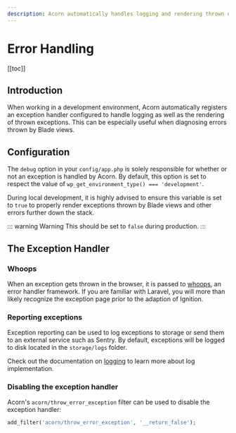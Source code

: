 ```yaml
---
description: Acorn automatically handles logging and rendering thrown exceptions in dev. Logs default to the the `storage/logs` folder.
---
```


# Error Handling

[[toc]]

## Introduction

When working in a development environment, Acorn automatically registers an exception handler configured to handle logging as well as the rendering of thrown exceptions. This can be especially useful when diagnosing errors thrown by Blade views.

## Configuration

The `debug` option in your `config/app.php` is solely responsible for whether or not an exception is handled by Acorn. By default, this option is set to respect the value of `wp_get_environment_type() === 'development'`.

During local development, it is highly advised to ensure this variable is set to `true` to properly render exceptions thrown by Blade views and other errors further down the stack.

::: warning Warning
This should be set to `false` during production.
:::

## The Exception Handler

### Whoops

When an exception gets thrown in the browser, it is passed to [whoops](https://github.com/filp/whoops), an error handler framework. If you are familiar with Laravel, you will more than likely recognize the exception page prior to the adaption of Ignition.

### Reporting exceptions

Exception reporting can be used to log exceptions to storage or send them to an external service such as Sentry. By default, exceptions will be logged to disk located in the `storage/logs` folder.

Check out the documentation on [logging](logging.md) to learn more about log implementation.

### Disabling the exception handler

Acorn's `acorn/throw_error_exception` filter can be used to disable the exception handler:

```php
add_filter('acorn/throw_error_exception', '__return_false');
```

